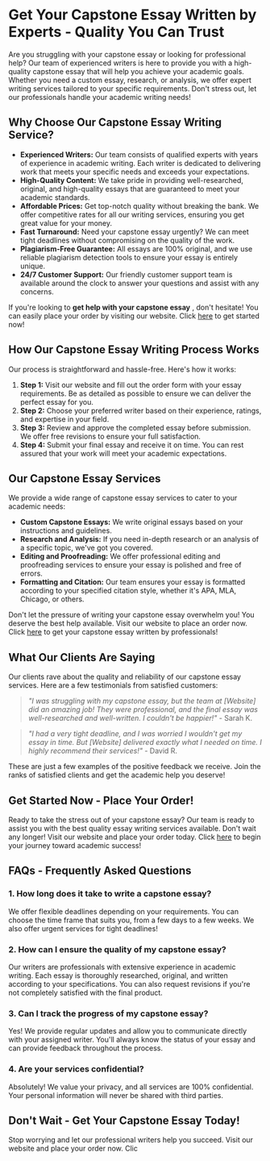 # Get Your Capstone Essay Written by Experts - Quality You Can Trust

Are you struggling with your capstone essay or looking for professional help? Our team of experienced writers is here to provide you with a high-quality capstone essay that will help you achieve your academic goals. Whether you need a custom essay, research, or analysis, we offer expert writing services tailored to your specific requirements. Don't stress out, let our professionals handle your academic writing needs!

## Why Choose Our Capstone Essay Writing Service?

- **Experienced Writers:** Our team consists of qualified experts with years of experience in academic writing. Each writer is dedicated to delivering work that meets your specific needs and exceeds your expectations.
- **High-Quality Content:** We take pride in providing well-researched, original, and high-quality essays that are guaranteed to meet your academic standards.
- **Affordable Prices:** Get top-notch quality without breaking the bank. We offer competitive rates for all our writing services, ensuring you get great value for your money.
- **Fast Turnaround:** Need your capstone essay urgently? We can meet tight deadlines without compromising on the quality of the work.
- **Plagiarism-Free Guarantee:** All essays are 100% original, and we use reliable plagiarism detection tools to ensure your essay is entirely unique.
- **24/7 Customer Support:** Our friendly customer support team is available around the clock to answer your questions and assist with any concerns.

If you're looking to **get help with your capstone essay** , don't hesitate! You can easily place your order by visiting our website. Click [here](https://tinyurl.com/topessay?keyword=capstone+essay) to get started now!

## How Our Capstone Essay Writing Process Works

Our process is straightforward and hassle-free. Here's how it works:

1. **Step 1:** Visit our website and fill out the order form with your essay requirements. Be as detailed as possible to ensure we can deliver the perfect essay for you.
2. **Step 2:** Choose your preferred writer based on their experience, ratings, and expertise in your field.
3. **Step 3:** Review and approve the completed essay before submission. We offer free revisions to ensure your full satisfaction.
4. **Step 4:** Submit your final essay and receive it on time. You can rest assured that your work will meet your academic expectations.

## Our Capstone Essay Services

We provide a wide range of capstone essay services to cater to your academic needs:

- **Custom Capstone Essays:** We write original essays based on your instructions and guidelines.
- **Research and Analysis:** If you need in-depth research or an analysis of a specific topic, we've got you covered.
- **Editing and Proofreading:** We offer professional editing and proofreading services to ensure your essay is polished and free of errors.
- **Formatting and Citation:** Our team ensures your essay is formatted according to your specified citation style, whether it's APA, MLA, Chicago, or others.

Don't let the pressure of writing your capstone essay overwhelm you! You deserve the best help available. Visit our website to place an order now. Click [here](https://tinyurl.com/topessay?keyword=capstone+essay) to get your capstone essay written by professionals!

## What Our Clients Are Saying

Our clients rave about the quality and reliability of our capstone essay services. Here are a few testimonials from satisfied customers:

> _"I was struggling with my capstone essay, but the team at [Website] did an amazing job! They were professional, and the final essay was well-researched and well-written. I couldn't be happier!"_ - Sarah K.

> _"I had a very tight deadline, and I was worried I wouldn't get my essay in time. But [Website] delivered exactly what I needed on time. I highly recommend their services!"_ - David R.

These are just a few examples of the positive feedback we receive. Join the ranks of satisfied clients and get the academic help you deserve!

## Get Started Now - Place Your Order!

Ready to take the stress out of your capstone essay? Our team is ready to assist you with the best quality essay writing services available. Don't wait any longer! Visit our website and place your order today. Click [here](https://tinyurl.com/topessay?keyword=capstone+essay) to begin your journey toward academic success!

## FAQs - Frequently Asked Questions

### 1. How long does it take to write a capstone essay?

We offer flexible deadlines depending on your requirements. You can choose the time frame that suits you, from a few days to a few weeks. We also offer urgent services for tight deadlines!

### 2. How can I ensure the quality of my capstone essay?

Our writers are professionals with extensive experience in academic writing. Each essay is thoroughly researched, original, and written according to your specifications. You can also request revisions if you're not completely satisfied with the final product.

### 3. Can I track the progress of my capstone essay?

Yes! We provide regular updates and allow you to communicate directly with your assigned writer. You'll always know the status of your essay and can provide feedback throughout the process.

### 4. Are your services confidential?

Absolutely! We value your privacy, and all services are 100% confidential. Your personal information will never be shared with third parties.

## Don't Wait - Get Your Capstone Essay Today!

Stop worrying and let our professional writers help you succeed. Visit our website and place your order now. Clic
